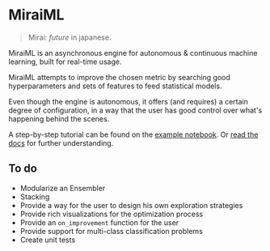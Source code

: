 # MiraiML

> Mirai: _future_ in japanese.

MiraiML is an asynchronous engine for autonomous & continuous machine learning,
built for real-time usage.

MiraiML attempts to improve the chosen metric by searching good hyperparameters
and sets of features to feed statistical models.

Even though the engine is autonomous, it offers (and requires) a certain degree
of configuration, in a way that the user has good control over what's happening
behind the scenes.

A step-by-step tutorial can be found on the [example notebook](example.ipynb).
Or [read the docs](https://miraiml.readthedocs.io/en/latest/) for further
understanding.

## To do

- Modularize an Ensembler
- Stacking
- Provide a way for the user to design his own exploration strategies
- Provide rich visualizations for the optimization process
- Provide an `on_improvement` function for the user
- Provide support for multi-class classification problems
- Create unit tests
